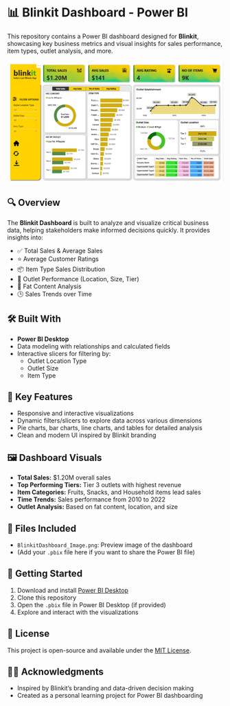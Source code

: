 # 📊 Blinkit Dashboard - Power BI

This repository contains a Power BI dashboard designed for **Blinkit**, showcasing key business metrics and visual insights for sales performance, item types, outlet analysis, and more.

![Blinkit Dashboard Preview](./BlinkitDashboard_Image.png)

## 🔍 Overview

The **Blinkit Dashboard** is built to analyze and visualize critical business data, helping stakeholders make informed decisions quickly. It provides insights into:

- ✅ Total Sales & Average Sales  
- ⭐ Average Customer Ratings  
- 📦 Item Type Sales Distribution  
- 🏬 Outlet Performance (Location, Size, Tier)  
- 🧈 Fat Content Analysis  
- 🕒 Sales Trends over Time  

## 🛠 Built With

- **Power BI Desktop**
- Data modeling with relationships and calculated fields
- Interactive slicers for filtering by:
  - Outlet Location Type
  - Outlet Size
  - Item Type

## 📌 Key Features

- Responsive and interactive visualizations
- Dynamic filters/slicers to explore data across various dimensions
- Pie charts, bar charts, line charts, and tables for detailed analysis
- Clean and modern UI inspired by Blinkit branding

## 🖼 Dashboard Visuals

- **Total Sales:** $1.20M overall sales  
- **Top Performing Tiers:** Tier 3 outlets with highest revenue  
- **Item Categories:** Fruits, Snacks, and Household items lead sales  
- **Time Trends:** Sales performance from 2010 to 2022  
- **Outlet Analysis:** Based on fat content, location, and size  

## 📁 Files Included

- `BlinkitDashboard_Image.png`: Preview image of the dashboard
- (Add your `.pbix` file here if you want to share the Power BI file)

## 🚀 Getting Started

1. Download and install [Power BI Desktop](https://powerbi.microsoft.com/desktop/)
2. Clone this repository
3. Open the `.pbix` file in Power BI Desktop (if provided)
4. Explore and interact with the visualizations

## 📄 License

This project is open-source and available under the [MIT License](LICENSE).

## 🙋‍♂️ Acknowledgments

- Inspired by Blinkit’s branding and data-driven decision making
- Created as a personal learning project for Power BI dashboarding

